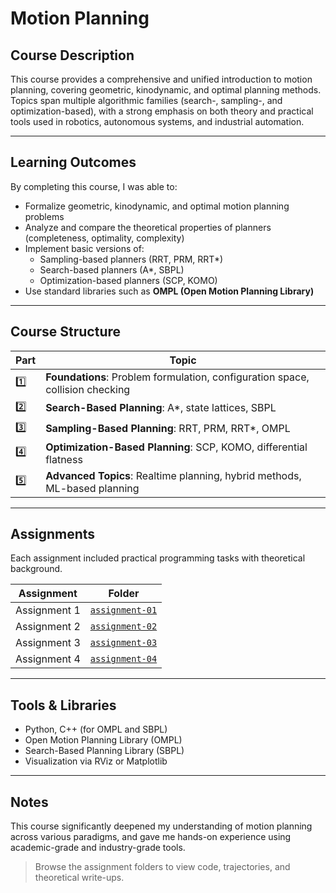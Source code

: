 # Motion Planning

## Course Description

This course provides a comprehensive and unified introduction to motion planning, covering geometric, kinodynamic, and optimal planning methods. Topics span multiple algorithmic families (search-, sampling-, and optimization-based), with a strong emphasis on both theory and practical tools used in robotics, autonomous systems, and industrial automation.

---

## Learning Outcomes

By completing this course, I was able to:

- Formalize geometric, kinodynamic, and optimal motion planning problems
- Analyze and compare the theoretical properties of planners (completeness, optimality, complexity)
- Implement basic versions of:
  - Sampling-based planners (RRT, PRM, RRT*)
  - Search-based planners (A*, SBPL)
  - Optimization-based planners (SCP, KOMO)
- Use standard libraries such as **OMPL (Open Motion Planning Library)**

---

## Course Structure

| Part | Topic |
|------|--------------------------------------------------------------------|
| 1️⃣ | **Foundations**: Problem formulation, configuration space, collision checking |
| 2️⃣ | **Search-Based Planning**: A*, state lattices, SBPL |
| 3️⃣ | **Sampling-Based Planning**: RRT, PRM, RRT*, OMPL |
| 4️⃣ | **Optimization-Based Planning**: SCP, KOMO, differential flatness |
| 5️⃣ | **Advanced Topics**: Realtime planning, hybrid methods, ML-based planning |

---

## Assignments

Each assignment included practical programming tasks with theoretical background.

| Assignment | Folder |
|------------|--------|
| Assignment 1 | [`assignment-01`](./assignment-01) |
| Assignment 2 | [`assignment-02`](./assignment-02) |
| Assignment 3 | [`assignment-03`](./assignment-03) |
| Assignment 4 | [`assignment-04`](./assignment-04) |

---

## Tools & Libraries

- Python, C++ (for OMPL and SBPL)
- Open Motion Planning Library (OMPL)
- Search-Based Planning Library (SBPL)
- Visualization via RViz or Matplotlib

---

## Notes

This course significantly deepened my understanding of motion planning across various paradigms, and gave me hands-on experience using academic-grade and industry-grade tools.

> Browse the assignment folders to view code, trajectories, and theoretical write-ups.
